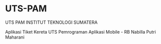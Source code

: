 # UTS-PAM
 UTS PAM INSTITUT TEKNOLOGI SUMATERA

Aplikasi Tiket Kereta 
UTS Pemrograman Aplikasi Mobile - RB
Nabilla Putri Maharani

